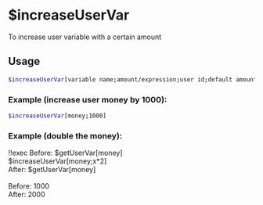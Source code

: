 # $increaseUserVar

To increase user variable with a certain amount

## Usage

```bash
$increaseUserVar[variable name;amount/expression;user id;default amount (default is 0)]
```

### Example (increase user money by 1000):
```bash
$increaseUserVar[money;1000]


```

### Example (double the money):
<discord-messages>
          <discord-message :bot="false" role-color="#ffcc9a" author="Member">
        !!exec Before: $getUserVar[money]<br>$increaseUserVar[money;x*2]<br>After: $getUserVar[money]<br><br>
          </discord-message>
          <discord-message :bot="true" role-color="#0099ff" author="Custom Command" avatar="https://media.discordapp.net/avatars/725721249652670555/781224f90c3b841ba5b40678e032f74a.webp">
        Before: 1000<br>After: 2000
        </discord-message>
</discord-messages>